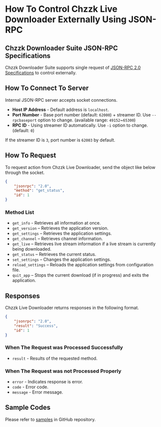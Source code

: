 # How To Control Chzzk Live Downloader Externally Using JSON-RPC

## Chzzk Downloader Suite JSON-RPC Specifications
Chzzk Downloader Suite supports single request of [JSON-RPC 2.0 Specifications](https://www.jsonrpc.org/specification) to control externally.

## How To Connect To Server
Internal JSON-RPC server accepts socket connections.

* **Host IP Address** - Default address is `localhost`.
* **Port Number** - Base port number (default: `62000`) + streamer ID. Use `--rpcbaseport` option to change. (available range: `49152`~`65300`)
* **RPC ID** - Using streamer ID automatically. Use `-i` option to change. (default: `0`)

If the streamer ID is `3`, port number is `62003` by default.

## How To Request
To request action from Chzzk Live Downloader, send the object like below through the socket.

```json
{
    "jsonrpc": "2.0",
    "method": "get_status",
    "id": 1
}
```

### Method List
* `get_info` - Retrieves all information at once.
* `get_version` – Retrieves the application version.
* `get_settings` – Retrieves the application settings.
* `get_channel` – Retrieves channel information.
* `get_live` – Retrieves live stream information if a live stream is currently being downloaded.
* `get_status` – Retrieves the current status.
* `set_settings` – Changes the application settings.
* `reload_settings` – Reloads the application settings from configuration file.
* `quit_app` – Stops the current download (if in progress) and exits the application.

## Responses
Chzzk Live Downloader returns responses in the following format.

```json
{
    "jsonrpc": "2.0",
    "result": "Success",
    "id": 1
}
```

### When The Request was Processed Successfully
* `result` - Results of the requested method.

### When The Request was not Processed Properly
* `error` - Indicates response is error.
* `code` - Error code.
* `message` - Error message.

## Sample Codes
Please refer to [samples](https://github.com/Choonholic/ChzzkDownloader/blob/main/samples/) in GitHub repository.
